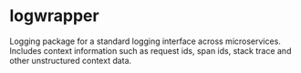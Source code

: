 # logwrapper
Logging package for a standard logging interface across microservices.
Includes context information such as request ids, span ids, stack trace and other unstructured context data.
